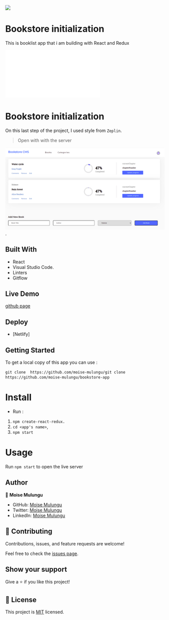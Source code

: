 ![](https://img.shields.io/badge/Microverse-blueviolet)

# Bookstore initialization
This is booklist app that i am building with React and Redux

![](file:///home/moise/Leaderboard-project/dist/index.html)

# Bookstore initialization
On this last step of the project, I used style from `Zeplin`.

> Open with with the server

![screenshot](image/bookstore.png).

## Built With

- React
- Visual Studio Code.
- Linters
- Gitflow

## Live Demo

[github page](https://github.com/moise-mulungu/bookstore-app)

## Deploy 

- [Netlify]

## Getting Started

To get a local copy of this app you can use :
```
git clone  https://github.com/moise-mulungu/git clone  https://github.com/moise-mulungu/bookstore-app
```
# Install

- Run :
1. `npm create-react-redux.`
2. `cd <app's name>`,
3. `npm start`

# Usage

Run `npm start` to open the live server

## Author

👤 **Moise Mulungu**

- GitHub: [Moise Mulungu](https://github.com/moise-mulungu)
- Twitter: [Moise Mulungu](https://twitter.com/moise_mulungu)
- LinkedIn: [Moise Mulungu](https://www.linkedin.com/in/mo%C3%AFse-mulungu-a939831b2/)

## 🤝 Contributing

Contributions, issues, and feature requests are welcome!

Feel free to check the [issues page](https://github.com/moise-mulungu/bookstore-app/issues).


## Show your support

Give a ⭐️ if you like this project!

## 📝 License

This project is [MIT](./MIT.md) licensed.
 